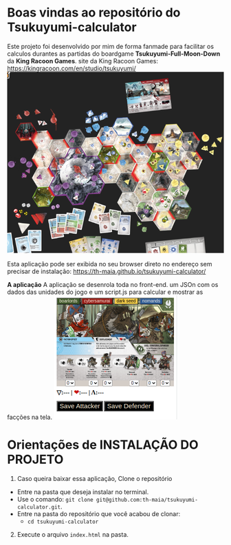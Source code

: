 # Boas vindas ao repositório do Tsukuyumi-calculator

Este projeto foi desenvolvido por mim de forma fanmade para facilitar os calculos durantes as partidas do boardgame <strong>Tsukuyumi-Full-Moon-Down</strong> da  <strong>King Racoon Games</strong>.
site da King Racoon Games: https://kingracoon.com/en/studio/tsukuyumi/
![image0](./images/image0.png)

Esta aplicação pode ser exibida no seu browser direto no endereço sem precisar de instalação: 
https://th-maia.github.io/tsukuyumi-calculator/

**A aplicação**
A aplicação se desenrola toda no front-end. um JSOn com os dados das unidades do jogo e um script.js para calcular e mostrar as facções na tela. 
![image1](./images/image1.png)

# Orientações de INSTALAÇÃO DO PROJETO

  1. Caso queira baixar essa aplicação, Clone o repositório
  - Entre na pasta que deseja instalar no terminal.
  - Use o comando: `git clone git@github.com:th-maia/tsukuyumi-calculator.git`.
  - Entre na pasta do repositório que você acabou de clonar:
    - `cd tsukuyumi-calculator`

  2. Execute o arquivo `index.html` na pasta.



